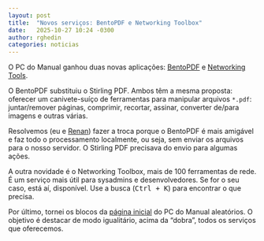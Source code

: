 ```yaml
---
layout: post
title:  "Novos serviços: BentoPDF e Networking Toolbox"
date:   2025-10-27 10:24 -0300
author: rghedin
categories: noticias
---
```

O PC do Manual ganhou duas novas aplicações: [BentoPDF](https://pdf.pcdomanual.com/) e [Networking Tools](https://redes.pcdomanual.com/).

O BentoPDF substituiu o Stirling PDF. Ambos têm a mesma proposta: oferecer um canivete-suíço de ferramentas para manipular arquivos `*.pdf`: juntar/remover páginas, comprimir, recortar, assinar, converter de/para imagens e outras várias.

Resolvemos (eu e [Renan](https://altendorfme.com)) fazer a troca porque o BentoPDF é mais amigável e faz todo o processamento localmente, ou seja, sem enviar os arquivos para o nosso servidor. O Stirling PDF precisava do envio para algumas ações.

A outra novidade é o Networking Toolbox, mais de 100 ferramentas de rede. É um serviço mais útil para sysadmins e desenvolvedores. Se for o seu caso, está aí, disponível. Use a busca (<kbd>Ctrl + K</kbd>) para encontrar o que precisa.

Por último, tornei os blocos da [página inicial](https://pcdomanual.com/) do PC do Manual aleatórios. O objetivo é destacar de modo igualitário, acima da “dobra”, todos os serviços que oferecemos.